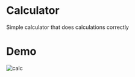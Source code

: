 # Calculator

Simple calculator that does calculations correctly

# Demo
 ![calc](https://github.com/user-attachments/assets/003b83bc-9c49-4db8-b6b2-69392b7c8d33)

